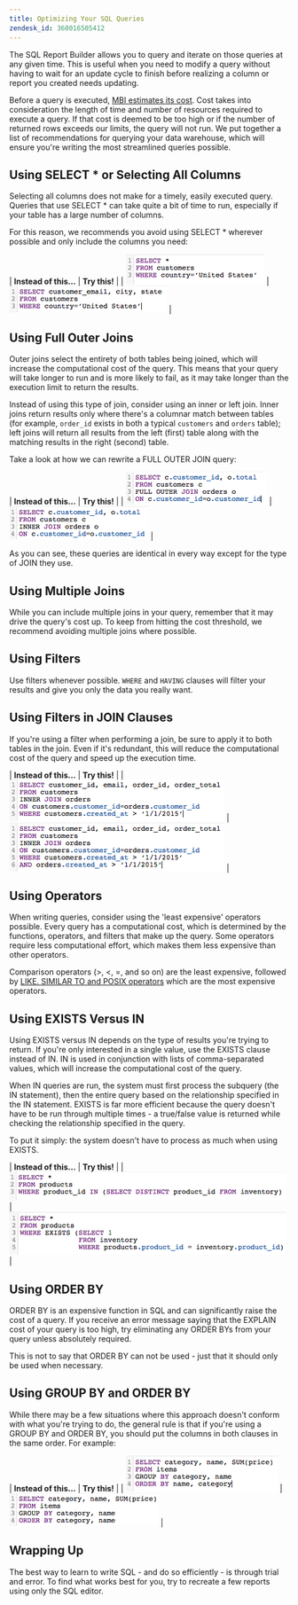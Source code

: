 ```yaml
---
title: Optimizing Your SQL Queries
zendesk_id: 360016505412
---
```


The SQL Report Builder allows you to query and iterate on those queries at any given time. This is useful when you need to modify a query without having to wait for an update cycle to finish before realizing a column or report you created needs updating.

Before a query is executed, [MBI estimates its cost](https://support.magento.com/hc/en-us/articles/360016730391). Cost takes into consideration the length of time and number of resources required to execute a query. If that cost is deemed to be too high or if the number of returned rows exceeds our limits, the query will not run. We put together a list of recommendations for querying your data warehouse, which will ensure you're writing the most streamlined queries possible.

## Using SELECT * or Selecting All Columns

Selecting all columns does not make for a timely, easily executed query. Queries that use SELECT * can take quite a bit of time to run, especially if your table has a large number of columns.

For this reason, we recommends you avoid using SELECT * wherever possible and only include the columns you need:

| **Instead of this...** | **Try this!** |
| ![](../assets/Select_all_1.png) | ![](../assets/Select_all_2.png) |

## Using Full Outer Joins

Outer joins select the entirety of both tables being joined, which will increase the computational cost of the query. This means that your query will take longer to run and is more likely to fail, as it may take longer than the execution limit to return the results.

Instead of using this type of join, consider using an inner or left join. Inner joins return results only where there's a columnar match between tables (for example, `order_id` exists in both a typical `customers` and `orders` table); left joins will return all results from the left (first) table along with the matching results in the right (second) table.

Take a look at how we can rewrite a FULL OUTER JOIN query:

| **Instead of this...** | **Try this!** |
| ![](../assets/Full_Outer_Join_1.png) | ![](../assets/Full_Outer_Join_2.png) |

As you can see, these queries are identical in every way except for the type of JOIN they use.

## Using Multiple Joins

While you can include multiple joins in your query, remember that it may drive the query's cost up. To keep from hitting the cost threshold, we recommend avoiding multiple joins where possible.

## Using Filters

Use filters whenever possible. `WHERE` and `HAVING` clauses will filter your results and give you only the data you really want.

## Using Filters in JOIN Clauses

If you're using a filter when performing a join, be sure to apply it to both tables in the join. Even if it's redundant, this will reduce the computational cost of the query and speed up the execution time.

| **Instead of this...** | **Try this!** |
| ![](../assets/Join_filters_1.png) | ![](../assets/Join_filters_2.png) |

## Using Operators

When writing queries, consider using the 'least expensive' operators possible. Every query has a computational cost, which is determined by the functions, operators, and filters that make up the query. Some operators require less computational effort, which makes them less expensive than other operators.

Comparison operators (&gt;, &lt;, =, and so on) are the least expensive, followed by [LIKE. SIMILAR TO and POSIX operators](https://www.postgresql.org/docs/9.5/functions-matching.html) which are the most expensive operators.

## Using EXISTS Versus IN

Using EXISTS versus IN depends on the type of results you're trying to return. If you're only interested in a single value, use the EXISTS clause instead of IN. IN is used in conjunction with lists of comma-separated values, which will increase the computational cost of the query.

When IN queries are run, the system must first process the subquery (the IN statement), then the entire query based on the relationship specified in the IN statement. EXISTS is far more efficient because the query doesn't have to be run through multiple times - a true/false value is returned while checking the relationship specified in the query.

To put it simply: the system doesn't have to process as much when using EXISTS.

| **Instead of this...** | **Try this!** |
| ![](../assets/Exists_1.png) | ![](../assets/Exists_2.png) |

## Using ORDER BY

ORDER BY is an expensive function in SQL and can significantly raise the cost of a query. If you receive an error message saying that the EXPLAIN cost of your query is too high, try eliminating any ORDER BYs from your query unless absolutely required.

This is not to say that ORDER BY can not be used - just that it should only be used when necessary.

## Using GROUP BY and ORDER BY

While there may be a few situations where this approach doesn't conform with what you're trying to do, the general rule is that if you're using a GROUP BY and ORDER BY, you should put the columns in both clauses in the same order. For example:

| **Instead of this...** | **Try this!** |
| ![](../assets/Group_by_2.png) | ![](../assets/Group_by_1.png) |

## Wrapping Up

The best way to learn to write SQL - and do so efficiently - is through trial and error. To find what works best for you, try to recreate a few reports using only the SQL editor.
